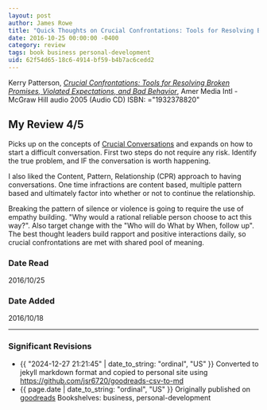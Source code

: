 ```yaml
---
layout: post
author: James Rowe
title: "Quick Thoughts on Crucial Confrontations: Tools for Resolving Broken Promises, Violated Expectations, and Bad Behavior"
date: 2016-10-25 00:00:00 -0400
category: review
tags: book business personal-development
uid: 62f54d65-18c6-4914-bf59-b4b7ac6cedd2
---
```


Kerry Patterson, *[Crucial Confrontations: Tools for Resolving Broken Promises, Violated Expectations, and Bad Behavior](https://www.goodreads.com/book/show/822267)*,  Amer Media Intl - McGraw Hill audio 2005 (Audio CD) ISBN: ="1932378820"

## My Review 4/5

Picks up on the concepts of [Crucial Conversations](https://www.goodreads.com/book/show/15014) and expands on how to start a difficult conversation. First two steps do not require any risk. Identify the true problem, and IF the conversation is worth happening.

I also liked the Content, Pattern, Relationship (CPR) approach to having conversations. One time infractions are content based, multiple pattern based and ultimately factor into whether or not to continue the relationship.

Breaking the pattern of silence or violence is going to require the use of empathy building. "Why would a rational reliable person choose to act this way?".  Also target change with the "Who will do What by When, follow up". The best thought leaders build rapport and positive interactions daily, so crucial confrontations are met with shared pool of meaning.

### Date Read
2016/10/25

### Date Added
2016/10/18

---

### Significant Revisions

- {{ "2024-12-27 21:21:45" | date_to_string: "ordinal", "US" }} Converted to jekyll markdown format and copied to personal site using <https://github.com/jsr6720/goodreads-csv-to-md>
- {{ page.date | date_to_string: "ordinal", "US" }} Originally published on [goodreads](https://www.goodreads.com) Bookshelves: business, personal-development